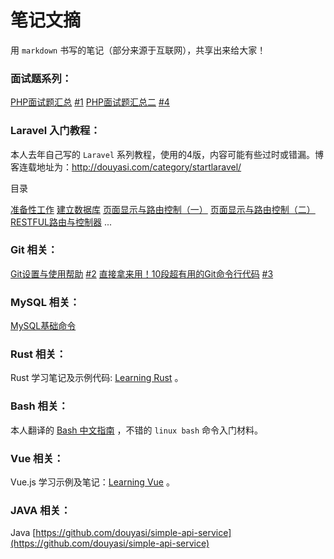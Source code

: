 笔记文摘
=======

用 `markdown` 书写的笔记（部分来源于互联网），共享出来给大家！


### 面试题系列：

[PHP面试题汇总](php/interview.md) [#1](https://github.com/ycrao/mynotes/issues/1)
[PHP面试题汇总二](php/interview_2.md) [#4](https://github.com/ycrao/mynotes/issues/4)

### Laravel 入门教程：

本人去年自己写的 `Laravel` 系列教程，使用的4版，内容可能有些过时或错漏。博客连载地址为：http://douyasi.com/category/startlaravel/

目录

[准备性工作](laravel_cms/01.md)
[建立数据库](laravel_cms/02.md)
[页面显示与路由控制（一）](laravel_cms/03.md)
[页面显示与路由控制（二）](laravel_cms/04.md)
[RESTFUL路由与控制器](laravel_cms/05.md)
...

### Git 相关：

[Git设置与使用帮助](git/git.md) [#2](https://github.com/ycrao/mynotes/issues/2)
[直接拿来用！10段超有用的Git命令行代码](git/advanced-git-commands.md) [#3](https://github.com/ycrao/mynotes/issues/3)

### MySQL 相关：

[MySQL基础命令](mysql/basic.md)

### Rust 相关：

Rust 学习笔记及示例代码: [Learning Rust](https://github.com/ycrao/learning_rust) 。

### Bash 相关：

本人翻译的 [Bash 中文指南](https://github.com/ycrao/bash-guide) ，不错的 `linux bash` 命令入门材料。

### Vue 相关：

Vue.js 学习示例及笔记：[Learning Vue](https://github.com/ycrao/learning_vue) 。

### JAVA 相关：

Java [https://github.com/douyasi/simple-api-service](https://github.com/douyasi/simple-api-service)
<!--stackedit_data:
eyJoaXN0b3J5IjpbLTk4NDA5ODk1NV19
-->